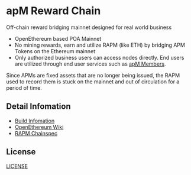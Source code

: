 # apM Reward Chain
Off-chain reward bridging mainnet designed for real world business

- OpenEthereum based POA Mainnet
- No mining rewards, earn and utilize RAPM (like ETH) by bridging APM Tokens on the Ethereum mainnet
- Only authorized business users can access nodes directly. End users are utilized through end user services such as [apM Members](https://apm-members.com/).

Since APMs are fixed assets that are no longer being issued, the RAPM used to record them is stuck on the mainnet and out of circulation for a period of time.


## Detail Infomation
- [Build Infomation](./openethereum/blob/rapm/openethereum-core/README.md)
- [OpenEthereum Wiki](https://openethereum.github.io/)
- [RAPM Chainspec](./openethereum/blob/rapm/openethereum-core/crates/ethcore/res/chainspec/rapm.json)



## License

[LICENSE](./openethereum/LICENSE)
